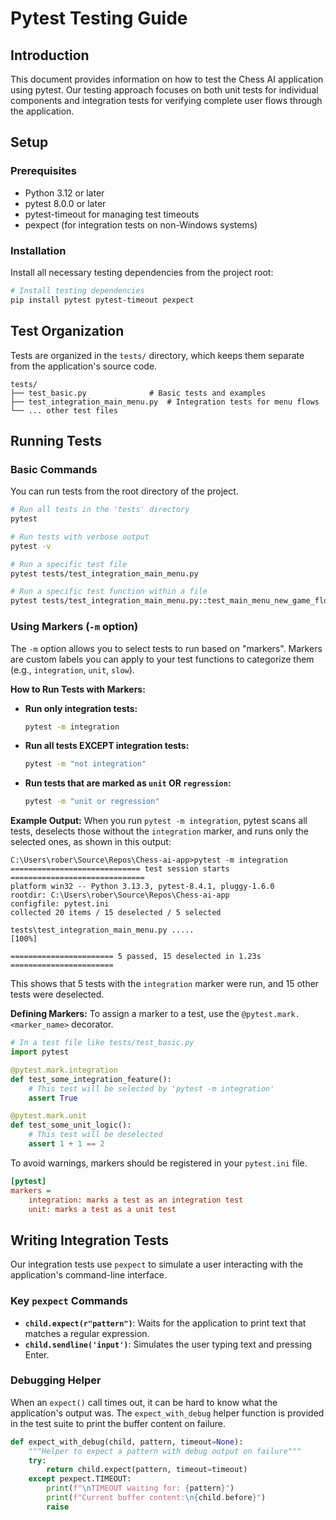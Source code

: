 # Pytest Testing Guide

## Introduction
This document provides information on how to test the Chess AI application using pytest. Our testing approach focuses on both unit tests for individual components and integration tests for verifying complete user flows through the application.

## Setup
### Prerequisites
- Python 3.12 or later
- pytest 8.0.0 or later
- pytest-timeout for managing test timeouts
- pexpect (for integration tests on non-Windows systems)

### Installation
Install all necessary testing dependencies from the project root:
```bash
# Install testing dependencies
pip install pytest pytest-timeout pexpect
```

## Test Organization
Tests are organized in the `tests/` directory, which keeps them separate from the application's source code.

```
tests/
├── test_basic.py              # Basic tests and examples
├── test_integration_main_menu.py  # Integration tests for menu flows
└── ... other test files
```

## Running Tests

### Basic Commands
You can run tests from the root directory of the project.

```bash
# Run all tests in the 'tests' directory
pytest

# Run tests with verbose output
pytest -v

# Run a specific test file
pytest tests/test_integration_main_menu.py

# Run a specific test function within a file
pytest tests/test_integration_main_menu.py::test_main_menu_new_game_flow
```

### Using Markers (`-m` option)
The `-m` option allows you to select tests to run based on "markers". Markers are custom labels you can apply to your test functions to categorize them (e.g., `integration`, `unit`, `slow`).

**How to Run Tests with Markers:**
*   **Run only integration tests:**
    ```bash
    pytest -m integration
    ```
*   **Run all tests EXCEPT integration tests:**
    ```bash
    pytest -m "not integration"
    ```
*   **Run tests that are marked as `unit` OR `regression`:**
    ```bash
    pytest -m "unit or regression"
    ```

**Example Output:**
When you run `pytest -m integration`, pytest scans all tests, deselects those without the `integration` marker, and runs only the selected ones, as shown in this output:
```
C:\Users\rober\Source\Repos\Chess-ai-app>pytest -m integration
============================= test session starts ==============================
platform win32 -- Python 3.13.3, pytest-8.4.1, pluggy-1.6.0
rootdir: C:\Users\rober\Source\Repos\Chess-ai-app
configfile: pytest.ini
collected 20 items / 15 deselected / 5 selected

tests\test_integration_main_menu.py .....                            [100%]

======================= 5 passed, 15 deselected in 1.23s =======================
```
This shows that 5 tests with the `integration` marker were run, and 15 other tests were deselected.

**Defining Markers:**
To assign a marker to a test, use the `@pytest.mark.<marker_name>` decorator.
```python
# In a test file like tests/test_basic.py
import pytest

@pytest.mark.integration
def test_some_integration_feature():
    # This test will be selected by 'pytest -m integration'
    assert True

@pytest.mark.unit
def test_some_unit_logic():
    # This test will be deselected
    assert 1 + 1 == 2
```
To avoid warnings, markers should be registered in your `pytest.ini` file.
```ini
[pytest]
markers =
    integration: marks a test as an integration test
    unit: marks a test as a unit test
```

## Writing Integration Tests
Our integration tests use `pexpect` to simulate a user interacting with the application's command-line interface.

### Key `pexpect` Commands
*   **`child.expect(r"pattern")`**: Waits for the application to print text that matches a regular expression.
*   **`child.sendline('input')`**: Simulates the user typing text and pressing Enter.

### Debugging Helper
When an `expect()` call times out, it can be hard to know what the application's output was. The `expect_with_debug` helper function is provided in the test suite to print the buffer content on failure.
```python
def expect_with_debug(child, pattern, timeout=None):
    """Helper to expect a pattern with debug output on failure"""
    try:
        return child.expect(pattern, timeout=timeout)
    except pexpect.TIMEOUT:
        print(f"\nTIMEOUT waiting for: {pattern}")
        print(f"Current buffer content:\n{child.before}")
        raise
```